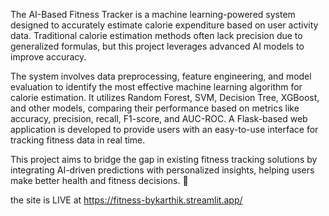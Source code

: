 The AI-Based Fitness Tracker is a machine learning-powered system designed to accurately estimate calorie expenditure based on user activity data. Traditional calorie estimation methods often lack precision due to generalized formulas, but this project leverages advanced AI models to improve accuracy.

The system involves data preprocessing, feature engineering, and model evaluation to identify the most effective machine learning algorithm for calorie estimation. It utilizes Random Forest, SVM, Decision Tree, XGBoost, and other models, comparing their performance based on metrics like accuracy, precision, recall, F1-score, and AUC-ROC. A Flask-based web application is developed to provide users with an easy-to-use interface for tracking fitness data in real time.

This project aims to bridge the gap in existing fitness tracking solutions by integrating AI-driven predictions with personalized insights, helping users make better health and fitness decisions. 🚀

the site is LIVE at https://fitness-bykarthik.streamlit.app/
